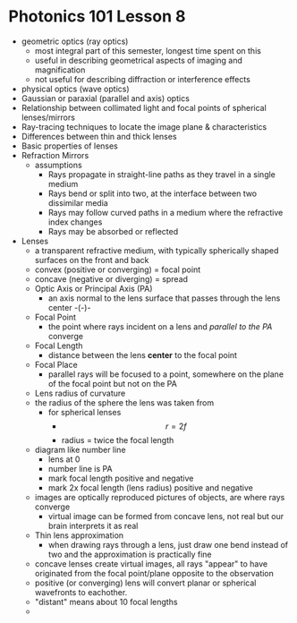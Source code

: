 # Photonics 101 Lesson 8
- geometric optics (ray optics)
  - most integral part of this semester, longest time spent on this
  - useful in describing geometrical aspects of imaging and magnification
  - not useful for describing diffraction or interference effects
- physical optics (wave optics)
- Gaussian or paraxial (parallel and axis) optics
- Relationship between collimated light and focal points of spherical lenses/mirrors
- Ray-tracing techniques to locate the image plane & characteristics
- Differences between thin and thick lenses
- Basic properties of lenses
- Refraction Mirrors
  - assumptions
    - Rays propagate in straight-line paths as they travel in a single medium
    - Rays bend or split into two, at the interface between two dissimilar media
    - Rays may follow curved paths in a medium where the refractive index changes
    - Rays may be absorbed or reflected
- Lenses
  - a transparent refractive medium, with typically spherically shaped surfaces on the front and back
  - convex (positive or converging) = focal point
  - concave (negative or diverging) = spread
  - Optic Axis or Principal Axis (PA)
    - an axis normal to the lens surface that passes through the lens center -(-)-
  - Focal Point
    - the point where rays incident on a lens and *parallel to the PA* converge
  - Focal Length
    - distance between the lens **center** to the focal point
  - Focal Place
    - parallel rays will be focused to a point, somewhere on the plane of the focal point but not on the PA
  - Lens radius of curvature
  - the radius of the sphere the lens was taken from
    - for spherical lenses
      - $$r=2f$$
      - radius = twice the focal length
  - diagram like number line
    - lens at 0
    - number line is PA
    - mark focal length positive and negative
    - mark 2x focal length (lens radius) positive and negative
  - images are optically reproduced pictures of objects, are where rays converge
    - virtual image can be formed from concave lens, not real but our brain interprets it as real
  - Thin lens approximation
    - when drawing rays through a lens, just draw one bend instead of two and the approximation is practically fine
  - concave lenses create virtual images, all rays "appear" to have originated from the focal point/plane opposite to the observation
  - positive (or converging) lens will convert planar or spherical wavefronts to eachother.
  - "distant" means about 10 focal lengths
  - 
